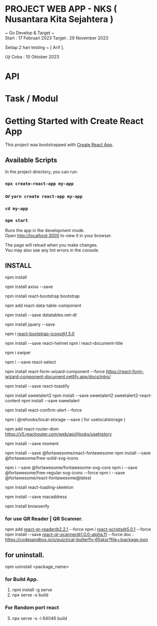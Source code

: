 # PROJECT WEB APP - NKS ( Nusantara Kita Sejahtera )

~ Go Develop & Target ~  
Start : 17 Februari 2023
Target : 29 November 2023

Setiap 2 hari testing ~ [ Arif ].

Uji Coba : 10 Oktober 2023

# API

# Task / Modul

# Getting Started with Create React App

This project was bootstrapped with [Create React App](https://github.com/facebook/create-react-app).

## Available Scripts

In the project directory, you can run:

### `npx create-react-app my-app`

### or `yarn create react-app my-app`

### `cd my-app`

### `npm start`

Runs the app in the development mode.\
Open [http://localhost:3000](http://localhost:3000) to view it in your browser.

The page will reload when you make changes.\
You may also see any lint errors in the console.

## INSTALL

npm install

npm install axios --save

npm install react-bootstrap bootstrap

npm add react-data-table-component

npm install --save datatables.net-dt

npm install jquery --save

npm i react-bootstrap-icons@1.5.0

npm install --save react-helmet
npm i react-document-title

<!-- for slider contents -->

npm i swiper

<!-- for select -->

npm i --save react-select

<!-- for form wizard -->

npm install react-form-wizard-component --force
https://react-form-wizard-component-document.netlify.app/docs/intro/

<!-- toast alert -->

npm install --save react-toastify

<!-- npm install sweetalert --save -->

npm install sweetalert2
npm install --save sweetalert2 sweetalert2-react-content
npm install --save sweetalert

<!-- custom alert dialog -->

npm install react-confirm-alert --force

npm i @rehooks/local-storage --save   ( for uselocalstorage )
 <!-- - import { writeStorage, deleteFromStorage, useLocalStorage } from '@rehooks/local-storage'; -->
 <!-- https://www.npmjs.com/package/@rehooks/local-storage -->

<!-- react-router-dom -->

npm add react-router-dom
https://v5.reactrouter.com/web/api/Hooks/usehistory

npm install --save moment

npm install --save @fortawesome/react-fontawesome
npm install --save @fortawesome/free-solid-svg-icons

<!-- font awesome react -->
npm i --save @fortawesome/fontawesome-svg-core
npm i --save @fortawesome/free-regular-svg-icons --force
npm i --save @fortawesome/react-fontawesome@latest

<!-- skeleton loading -->
npm install react-loading-skeleton

<!-- mac adreas -->
npm install --save macaddress
<!-- browserify -->
npm install browserify

### for use QR Reader | QR Scanner.

npm add react-qr-reader@2.2.1 --force
npm i react-scripts@5.0.1 --force
npm install --save react-qr-scanner@1.0.0-alpha.11 --force
doc : https://codesandbox.io/s/quizzical-butterfly-65sksr?file=/package.json

## for uninstall.

npm uninstall <package_name>

### for Build App.

1. npm install -g serve
2. npx serve -s build

### For Random port react

3. npx serve -s -l 64046 build
